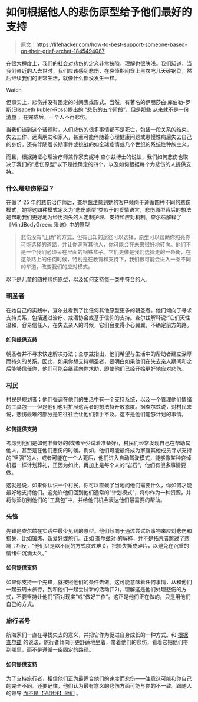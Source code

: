 # 如何根据他人的悲伤原型给予他们最好的支持

> 原文：<https://lifehacker.com/how-to-best-support-someone-based-on-their-grief-archet-1845494087>

在很大程度上，我们的社会对悲伤的定义非常狭隘，理解也很肤浅。我们知道，当我们亲近的人去世时，我们应该感到悲伤，在哀悼期间穿上黑衣吃几天砂锅菜，然后继续我们的正常生活，就像什么都没发生一样。

Watch

但事实上，悲伤并没有固定的时间表或形式。当然，有著名的伊丽莎白·库伯勒-罗斯(Elisabeth kubler-Ross)提出的 [“悲伤的五个阶段”，但是那些](https://www.psycom.net/depression.central.grief.html) [从来就不是一份清单](https://www.rollingstone.com/culture/culture-features/coronavirus-grief-pandemic-emotional-fatigue-981847) ，在完成后，一个人不再悲伤。

当我们谈到这个话题时，人们悲伤的很多事情都不是死亡，包括一段关系的结束、失去工作、远离朋友和家人，甚至可能伴随着心理健康问题或患慢性病后失去自己的身份。还有伴随着长期事件或挑战的如全球疫情或几个世纪的系统性种族主义。

而且，根据持证心理治疗师兼作家安妮特·查尔兹博士的说法，我们如何悲伤也取决于我们的“悲伤原型”以下是她确定的四个，以及如何根据每个为悲伤的人提供支持。

### 什么是悲伤原型？

在做了 25 年的悲伤治疗师后，查尔兹注意到她的客户倾向于遵循四种不同的悲伤模式，她将这四种模式定义为“悲伤原型”类似于的爱情语言，悲伤原型背后的想法是帮助我们更好地为经历损失的人定制护理、支持和应对机制。查尔兹解释了《MindBodyGreen: 采访》中的原型

> 悲伤没有“正确”的方式，但有已知的途径可以选择，原型可以帮助你照亮你可能选择的道路，并让你洞察其他人，你可能会在未来很好地转向。他们不是一个我们必须呆在里面的钢铁盒子。它们更像是我们选择走的一条街，在这条路上的任何时候，特别是在教育和支持下，我们很可能会进入一条不同的车道，改变我们的应对模式。

以下是儿童的四种悲伤原型，以及如何支持每一类中符合的人。

### 朝圣者

在她自己的实践中，查尔兹看到了比任何其他原型更多的朝圣者。他们倾向于寻求支持关系，包括通过治疗、戒酒协会或基于信仰的支持。查尔兹解释说:“它们天性温和，容易信任人，在失去亲人的时候，它们会变得小心翼翼，不确定前方的路。

#### 如何提供支持

朝圣者并不寻求快速解决办法；查尔兹指出，他们希望与生活中的帮助者建立深厚而持久的关系。因此，如果你想支持朝圣者，要明白如果他们在失去亲人期间和之后能够信任你，他们可能会继续向你求助，即使他们已经开始更好地应对悲伤。

### 村民

村民是规划者；他们强调在他们的生活中有一个支持系统，以及一个管理他们情绪的工具包——但是他们也对扩展这两者的想法持开放态度。据查尔兹说，对村民来说，悲伤最难的部分是它往往会让他们措手不及。这不是他们能够计划的事情。

#### 如何提供支持

考虑到他们是如何准备好的(或者至少试着准备好)，村民们经常发现自己在帮助其他人，甚至是在他们悲伤的时候。例如，他们可能最终成为家庭其他成员寻求支持的“坚强”的人。或者可能在一个人死后，他们进入自动驾驶模式，能够像某种哀悼机器一样计划葬礼，正因为如此，再加上是每个人的“岩石”，他们有很多事情要做。

这就是说，如果你认识一个村民，你可以直截了当地问他们需要什么，你如何才能最好地支持他们。这允许他们回到他们通常的“计划模式”，将你作为一种资源，并将你添加到他们的“工具包”中，并给他们机会表达他们最需要的帮助。

### 先锋

先锋是查尔兹在实践中最少见到的原型。他们倾向于通过尝试新事物来应对悲伤和损失，比如锻炼、新爱好或旅行。正如 [查尔兹对](https://www.mindbodygreen.com/articles/how-to-figure-out-your-grief-archetype) 的解释，并不是拓荒者跳过了悲痛；相反，“他们只是以不同的方式度过难关，把损失撕成碎片，以避免在沉重的情绪中沉湎太久。”

#### 如何提供支持

如果你支持一个先锋，就按照他们的条件去做。这可能意味着任何事情，从和他们一起去周末旅行，到和他们一起尝试新的活动(T2)。理解这是他们处理悲伤的方式，不要坚持让他们“面对现实”或“做好工作”。这正是他们正在做的，只是用他们自己的方式。

### 旅行者号

航海家们一直在寻找失去的意义，并把它作为促进自身成长的一种方式。和 [根据查尔兹](https://www.mindbodygreen.com/articles/how-to-figure-out-your-grief-archetype) 的说法，旅行者倾向于更舒适地坐着，带着他们的悲伤，看着它把他们带到哪里，而不是遵循一条固定的路径。

#### 如何提供支持

为了支持旅行者，相信他们正为最适合他们的速度而悲伤——注意这可能和你自己的完全不同。还要记住，他们认为最有意义的悲伤方面可能与你的不一致。跟随人的领导 [而不是【光明线】他们](https://www.sheknows.com/health-and-wellness/articles/1133358/brightsiding-is-also-gaslighting/#:~:text=Brightsiding%20is%20a%20subcategory%20of,important%20thing%20in%20the%20situation.) 。